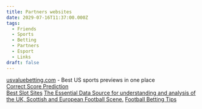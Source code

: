 ```yaml
---
title: Partners websites
date: 2029-07-16T11:37:00.000Z
tags:
  - Friends
  - Sports
  - Betting
  - Partners
  - Esport
  - Links
draft: false
---
```


<a href="http://usvaluebetting.com/" target="_blank">usvaluebetting.com</a> - Best US sports previews in one place <br/>
<a href="https://www.feedinco.com/tips/correct-score " target="_blank" title="Correct Score Prediction"> Correct Score Prediction </a>  
<a href="https://www.mrcasinoslots.com/best-slot-sites" target="_blank" title="Best Slot Sites">Best Slot Sites</a>
 <a href="http://www.footstats.co.uk" target="_blank">The Essential Data Source for understanding and analysis of the UK, Scottish and European Football Scene.</a>
  <a href="https://footyguru365.com/" target="_blank">Football Betting Tips</a>

